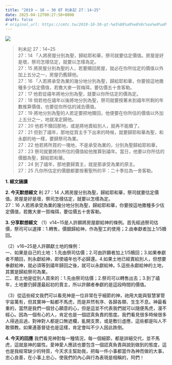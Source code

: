 ```yaml
---
title: "2019 – 10 – 30 QT 利未記 27：14~25"
date: 2025-04-12T00:27:58+0800
draft: false
# original_url: https://cmtc.tw/2019-10-30-qt-%e5%88%a9%e6%9c%aa%e8%a8%98-27%ef%bc%9a1425
---
```


![](/images/qt.jpg)
> 利未記 27：14\~25  
> 27：14 「人將房屋分別為聖，歸給耶和華，祭司就要估定價值。房屋是好是壞，祭司怎樣估定，就要以怎樣為定。  
> 27：15 將房屋分別為聖的人，若要贖回房屋，就必在你所估定的價值以外加上五分之一，房屋仍舊歸他。  
> 27：16 「人若將承受為業的幾分地分別為聖，歸給耶和華，你要按這地撒種多少估定價值，若撒大麥一賀梅珥，要估價五十舍客勒。  
> 27：17 他若從禧年將地分別為聖，就要以你所估定的價為定。  
> 27：18 倘若他在禧年以後將地分別為聖，祭司就要按著未到禧年所剩的年數推算價值，也要從你所估的減去價值。  
> 27：19 將地分別為聖的人若定要把地贖回，他便要在你所估的價值以外加上五分之一，地就准定歸他。  
> 27：20 他若不贖回那地，或是將地賣給別人，就再不能贖了。  
> 27：21 但到了禧年，那地從買主手下出來的時候，就要歸耶和華為聖，和永獻的地一樣，要歸祭司為業。  
> 27：22 他若將所買的一塊地，不是承受為業的，分別為聖歸給耶和華，  
> 27：23 祭司就要將你所估的價值給他推算到禧年。當日，他要以你所估的價銀為聖，歸給耶和華。  
> 27：24 到了禧年，那地要歸賣主，就是那承受為業的原主。  
> 27：25 凡你所估定的價銀都要按著聖所的平：二十季拉為一舍客勒。

**1. 經文誦讀**

**2.  今天默想經文**
利 27：14 人將房屋分別為聖，歸給耶和華，祭司就要估定價值。房屋是好是壞，祭司怎樣估定，就要以怎樣為定。  
27：16 人若將承受為業的幾分地分別為聖，歸給耶和華，你要按這地撒種多少估定價值，若撒大麥一賀梅珥，要估價五十舍客勒。

**3. 分享默想經文**
（1）v14\~15是人許願將房屋獻給神的條例。首先經過祭司估價，祭司可以選擇：1.轉售，價銀歸給神，作為聖工的使用；2.由奉獻者加上1/5贖回。

（2）v16\~25是人許願獻土地的條例：  
一、如果是自己的土地：1.先由祭司估價；2.可由許願者加上1/5贖回；3.如果奉獻者不贖回，則永獻給神，即使禧年也不必歸還。4.如果土地已經賣給別人，但想要奉獻給神，就必須等到禧年歸回之後，就可以永獻給神。5.這些永獻給神的土地，其實是歸給祭司為業。  
二、若土地是從別人買來的：1.先由祭司估價；2.祭司可以轉售出去；3.到了禧年，土地要仍歸還最起初的賣主，所以許願者奉獻的是這段時間的價值。

（3）從這些經文我們可以看見神是一位非常在乎細節的神，祂用大能與智慧掌管宇宙萬有，但其實神一點都不馬虎，而是井然有序、各歸各類、生生不息。神最看重的，當然是我們一個甘心願意的心，但是這並不代表我們就可以隨便馬虎，漫不經心。因為一個有心的人，肯定也是一個認真負責的態度。我們看見很多時候很多人得過且過，對神對人都是口無遮欄，亂開支票，或是敷衍虛應，這些都是叫人不敢領教。如果連基督徒也是這樣，肯定會叫不少人因此跌倒。

**4. 今天的回應**
我們看見神對每一種情況，每一個細節，都是詳細交代，並不馬虎，這就是神的屬性。愛神愛人應該也要包含一個認真負責與說到做到的態度，這也是我經常缺少的特質，今天求主幫助我，把每一件小事都當作為神而做的大事，忠心良善，在小事上忠心，使我們的內心與行為表現是相稱的，阿們！
